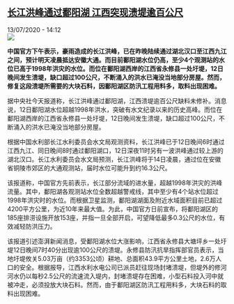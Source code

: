 <!--1594644934000-->
[长江洪峰通过鄱阳湖 江西突现溃堤逾百公尺](http://www.rfi.fr//cn/%E4%B8%AD%E5%9B%BD/20200713-%E9%95%BF%E6%B1%9F%E6%B4%AA%E5%B3%B0%E9%80%9A%E8%BF%87%E9%84%B1%E9%98%B3%E6%B9%96-%E6%B1%9F%E8%A5%BF%E7%AA%81%E7%8E%B0%E6%BA%83%E5%A0%A4%E9%80%BE%E7%99%BE%E5%85%AC%E5%B0%BA)
------

<div>13/07/2020 - 14:12</div><img src="https://s.rfi.fr/media/display/0e0ccddc-c4df-11ea-a7a2-005056bf87d6/w:310/p:16x9/27861da10d673df681232c15440959325a0633ee.jpg"><p><strong>中国官方下午表示，豪雨造成的长江洪峰，已在昨晚陆续通过湖北汉口至江西九江之间，预计明天凌晨抵达安徽大通。而目前鄱阳湖水位仍高，至少4个观测站的水位已高于1998年洪灾的水位。而位在鄱阳湖西岸的江西省永修县一处圩堤，12日晚间发生溃堤，缺口超过100公尺，不断涌入的洪水已淹没当地部分房屋。然而，修复这段溃堤所需要的大块石料，因鄱阳湖区防汛工程用料多，取料出现困难。</strong></p><div class="t-content__body u-clearfix"><div class="m-interstitial"></div><p>据中央社今天报道称，长江洪峰通过鄱阳湖，江西溃堤逾百公尺缺料未修补。消息说，12日鄱阳湖水位超越1998年洪水，突破有水文纪录以来的历史高峰。而位在鄱阳湖西岸的江西省永修县一处圩堤，12日晚间发生溃堤，缺口超过100公尺，不断涌入的洪水已淹没当地部分房屋。</p><p>根据中国水利部长江水利委员会水文局观测资料，长江洪峰已于12日晚间6时通过江西九江、同日晚间8时通过鄱阳湖口，12日深夜11时另有一波洪峰通过较上游的湖北汉口。长江水利委员会水文局预测，长江洪峰将于14日凌晨，通过位在安徽省铜陵市郊区的大通观测站，届时水位可能升到约16.3公尺。</p><p>该报道称，中国官方先前表示，长江部分流域的进水量，超越1998年洪灾的洪峰流量。其中，鄱阳湖各观测站水位全数超越警戒线，其中至少有4个站水位超过1998年洪灾时的水位。而根据卫星监测，鄱阳湖湖面及附近水域面积目前已超过4200平方公里，为近10年来最大值。为此，中国官方日前宣布，将鄱阳湖区的185座排涝设施开放153座，并指一旦全部开启，可望降低最多0.3公尺的水位，有效减轻防洪压力。</p><p>该报道引述澎湃新闻消息，受鄱阳湖水位大涨影响，江西省永修县大塘坪乡一处圩堤12日晚间7时40分出现逾100公尺的溃堤。永修县防汛抗旱指挥部官员表示，当地圩堤攸关5.03万亩（约3353公顷）耕地、总面积43.9平方公里土地，2.6万人口的安全。根据报导，江西水利水电公司已派员赶往现场封堵溃堤，但堤外的修河河水仍以每秒2.5公尺的流速流入堤内，封堵溃堤存在困难，小型石料投入河中就被冲走，必须投放大块石料。然而，由于鄱阳湖区防汛工程用料多，大块石料的取料出现困难。</p><div class="o-self-promo o-self-promo--nl o-self-promo--hidden" data-selfpromo-newsletter></div><div class="o-self-promo o-self-promo--app o-self-promo--hidden" data-selfpromo-app></div></div>
